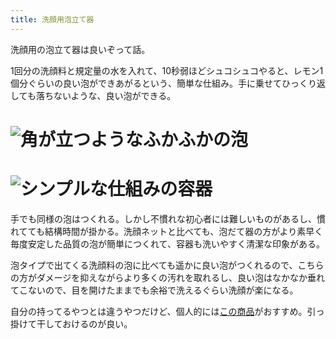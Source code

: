 ```yaml
---
title: 洗顔用泡立て器
---
```

洗顔用の泡立て器は良いぞって話。

1回分の洗顔料と規定量の水を入れて、10秒弱ほどシュコシュコやると、レモン1個分ぐらいの良い泡ができあがるという、簡単な仕組み。手に乗せてひっくり返しても落ちないような、良い泡ができる。

![](https://lh5.googleusercontent.com/XVvtWupWoO0bRa8CpZC1LCc29TMcnzRuD2aOVAiV-8GNuyzX8x5QjWLcEltTm6henR6Rv4F_KLtXBGBtUnC_dJsRM-A5BWd1t-Llz-fQeXcj_Q4CfYqAEFPnjTcKgsfmAkBTk_rVH2-TzDlPn_HS826sWmse-C-FFrfCPn8xcwquGk6sPjUhzAl2xISc "角が立つようなふかふかの泡")
===================================================================================================================================================================================================================================================

![](https://lh4.googleusercontent.com/ktXxsWpXD0A3Iy2HiPdonvImnsupeUJkkAtMj6YouxsjUCBJsXMPTQsi5tkmAPoXzHTscJ27B8vI4aqHTVqq0t9Q8zsxRjXs_nIdW_MDH1Rjm7dXvPWPQPKbQ9LONEuytG8tRH7Tv_9xNCGX49W7tGCpfKp4vmn0tWkYRPw8pTpme3dF5q3-1NppNjOW "シンプルな仕組みの容器")
=================================================================================================================================================================================================================================================

手でも同様の泡はつくれる。しかし不慣れな初心者には難しいものがあるし、慣れてても結構時間が掛かる。洗顔ネットと比べても、泡だて器の方がより素早く毎度安定した品質の泡が簡単につくれて、容器も洗いやすく清潔な印象がある。

泡タイプで出てくる洗顔料の泡に比べても遥かに良い泡がつくれるので、こちらの方がダメージを抑えながらより多くの汚れを取れるし、良い泡はなかなか垂れてこないので、目を開けたままでも余裕で洗えるぐらい洗顔が楽になる。

自分の持ってるやつとは違うやつだけど、個人的には[この商品](https://www.amazon.co.jp/dp/B09KMP9GDN)がおすすめ。引っ掛けて干しておけるのが良い。
